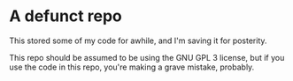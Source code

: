 # A defunct repo

This stored some of my code for awhile, and I'm saving it for posterity.

This repo should be assumed to be using the GNU GPL 3 license, but if you use the code in this repo, you're making a grave mistake, probably.
